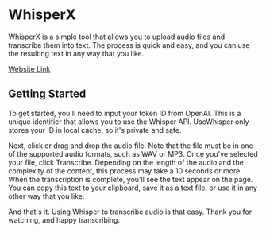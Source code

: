# WhisperX

WhisperX is a simple tool that allows you to upload audio files and transcribe them into text. The process is quick and easy, and you can use the resulting text in any way that you like.

[Website Link](https://linxy97.github.io/UseWhisper/)

## Getting Started

To get started, you'll need to input your token ID from OpenAI. This is a unique identifier that allows you to use the Whisper API. UseWhisper only stores your ID in local cache, so it's private and safe.

Next, click or drag and drop the audio file. Note that the file must be in one of the supported audio formats, such as WAV or MP3. Once you've selected your file, click Transcribe. Depending on the length of the audio and the complexity of the content, this process may take a 10 seconds or more. When the transcription is complete, you'll see the text appear on the page. You can copy this text to your clipboard, save it as a text file, or use it in any other way that you like.

And that's it. Using Whisper to transcribe audio is that easy. Thank you for watching, and happy transcribing.
